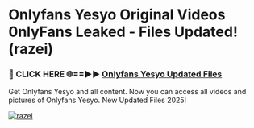 # Onlyfans Yesyo Original Videos 0nlyFans Leaked - Files Updated! (razei)

<h3>🔴 CLICK HERE 🌐==►► <a href="https://tinyurl.com/2m67pmp6" rel="nofollow">Onlyfans Yesyo Updated Files</a></h3>

Get Onlyfans Yesyo and all content. Now you can access all videos and pictures of Onlyfans Yesyo. New Updated Files 2025!

[![razei](https://i.imgur.com/H4QAA4z.gif)](https://tinyurl.com/2m67pmp6)